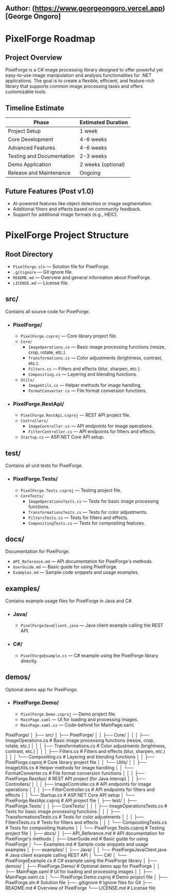 ## Author: (https://www.georgeongoro.vercel.app)[George Ongoro]

# PixelForge Roadmap

## Project Overview

PixelForge is a C# image processing library designed to offer powerful yet easy-to-use image manipulation and analysis functionalities for .NET applications. The goal is to create a flexible, efficient, and feature-rich library that supports common image processing tasks and offers customizable tools.



## Timeline Estimate

| Phase                     | Estimated Duration |
| ------------------------- | ------------------ |
| Project Setup             | 1 week             |
| Core Development          | 4-6 weeks          |
| Advanced Features         | 4-6 weeks          |
| Testing and Documentation | 2-3 weeks          |
| Demo Application          | 2 weeks (optional) |
| Release and Maintenance   | Ongoing            |

## Future Features (Post v1.0)

- AI-powered features like object detection or image segmentation.
- Additional filters and effects based on community feedback.
- Support for additional image formats (e.g., HEIC).

# PixelForge Project Structure

## Root Directory

- `PixelForge.sln` — Solution file for PixelForge.
- `.gitignore` — Git ignore file.
- `README.md` — Overview and general information about PixelForge.
- `LICENSE.md` — License file.

## src/

Contains all source code for PixelForge.

- ### PixelForge/

  - `PixelForge.csproj` — Core library project file.
  - `Core/`
    - `ImageOperations.cs` — Basic image processing functions (resize, crop, rotate, etc.).
    - `Transformations.cs` — Color adjustments (brightness, contrast, etc.).
    - `Filters.cs` — Filters and effects (blur, sharpen, etc.).
    - `Compositing.cs` — Layering and blending functions.
  - `Utils/`
    - `ImageUtils.cs` — Helper methods for image handling.
    - `FormatConverter.cs` — File format conversion functions.

- ### PixelForge.RestApi/
  - `PixelForge.RestApi.csproj` — REST API project file.
  - `Controllers/`
    - `ImageController.cs` — API endpoints for image operations.
    - `FilterController.cs` — API endpoints for filters and effects.
  - `Startup.cs` — ASP.NET Core API setup.

## test/

Contains all unit tests for PixelForge.

- ### PixelForge.Tests/
  - `PixelForge.Tests.csproj` — Testing project file.
  - `CoreTests/`
    - `ImageOperationsTests.cs` — Tests for basic image processing functions.
    - `TransformationsTests.cs` — Tests for color adjustments.
    - `FiltersTests.cs` — Tests for filters and effects.
    - `CompositingTests.cs` — Tests for compositing features.

## docs/

Documentation for PixelForge.

- `API_Reference.md` — API documentation for PixelForge's methods.
- `UserGuide.md` — Basic guide for using PixelForge.
- `Examples.md` — Sample code snippets and usage examples.

## examples/

Contains example usage files for PixelForge in Java and C#.

- ### Java/
  - `PixelForgeJavaClient.java` — Java client example calling the REST API.
- ### C#/
  - `PixelForgeExample.cs` — C# example using the PixelForge library directly.

## demos/

Optional demo app for PixelForge.

- ### PixelForge.Demo/
  - `PixelForge.Demo.csproj` — Demo project file.
  - `MainPage.xaml` — UI for loading and processing images.
  - `MainPage.xaml.cs` — Code-behind for MainPage.xaml.

PixelForge/
│
├── src/
│ ├── PixelForge/
│ │ ├── Core/
│ │ │ ├── ImageOperations.cs # Basic image processing functions (resize, crop, rotate, etc.)
│ │ │ ├── Transformations.cs # Color adjustments (brightness, contrast, etc.)
│ │ │ ├── Filters.cs # Filters and effects (blur, sharpen, etc.)
│ │ │ └── Compositing.cs # Layering and blending functions
│ │ ├── PixelForge.csproj # Core library project file
│ │ └── Utils/
│ │ ├── ImageUtils.cs # Helper methods for image handling
│ │ └── FormatConverter.cs # File format conversion functions
│ │
│ ├── PixelForge.RestApi/ # REST API project (for Java interop)
│ │ ├── Controllers/
│ │ │ ├── ImageController.cs # API endpoints for image operations
│ │ │ ├── FilterController.cs # API endpoints for filters and effects
│ │ └── Startup.cs # ASP.NET Core API setup
│ └── PixelForge.RestApi.csproj # API project file
│
├── test/
│ ├── PixelForge.Tests/
│ │ ├── CoreTests/
│ │ │ ├── ImageOperationsTests.cs # Tests for basic image processing functions
│ │ │ ├── TransformationsTests.cs # Tests for color adjustments
│ │ │ ├── FiltersTests.cs # Tests for filters and effects
│ │ │ └── CompositingTests.cs # Tests for compositing features
│ │ └── PixelForge.Tests.csproj # Testing project file
│
├── docs/
│ ├── API_Reference.md # API documentation for PixelForge's methods
│ ├── UserGuide.md # Basic guide for using PixelForge
│ └── Examples.md # Sample code snippets and usage examples
│
├── examples/
│ ├── Java/
│ │ └── PixelForgeJavaClient.java # Java client example calling REST API
│ └── C#/
│ └── PixelForgeExample.cs # C# example using the PixelForge library
│
├── demos/
│ ├── PixelForge.Demo/ # Optional demo app for PixelForge
│ │ ├── MainPage.xaml # UI for loading and processing images
│ │ ├── MainPage.xaml.cs
│ └── PixelForge.Demo.csproj # Demo project file
│
├── PixelForge.sln # Solution file
├── .gitignore # Ignore files for Git
├── README.md # Overview of PixelForge
└── LICENSE.md # License file

